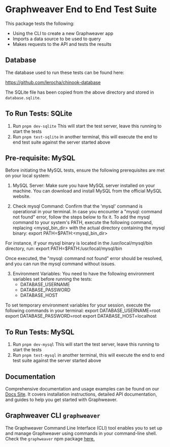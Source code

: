 # Graphweaver End to End Test Suite

This package tests the following:

- Using the CLI to create a new Graphweaver app
- Imports a data source to be used to query
- Makes requests to the API and tests the results

## Database

The database used to run these tests can be found here:

https://github.com/lerocha/chinook-database

The SQLite file has been copied from the above directory and stored in `database.sqlite`.

## To Run Tests: SQLite

1. Run `pnpm dev-sqlite` This will start the test server, leave this running to start the tests
2. Run `pnpm test-sqlite` in another terminal, this will execute the end to end test suite against the server started above

## Pre-requisite: MySQL

Before initiating the MySQL tests, ensure the following prerequisites are met on your local system:
1. MySQL Server: Make sure you have MySQL server installed on your machine. You can download and install MySQL from the official MySQL website. 

2. Check mysql Command: Confirm that the 'mysql' command is operational in your terminal. In case you encounter a "mysql: command not found" error, follow the steps below to fix it. 
To add the mysql command to your system's PATH, execute the following command, replacing <mysql_bin_dir> with the actual directory containing the mysql binary:
export PATH=$PATH:<mysql_bin_dir>

For instance, if your mysql binary is located in the /usr/local/mysql/bin directory, run:
export PATH=$PATH:/usr/local/mysql/bin

Once executed, the "mysql: command not found" error should be resolved, and you can run the mysql command without issues.

3. Environment Variables: You need to have the following environment variables set before running the tests:
    - DATABASE_USERNAME
    - DATABASE_PASSWORD
    - DATABASE_HOST

To set temporary environment variables for your session, execute the following commands in your terminal:
export DATABASE_USERNAME=root
export DATABASE_PASSWORD=root
export DATABASE_HOST=localhost

## To Run Tests: MySQL

1. Run `pnpm dev-mysql` This will start the test server, leave this running to start the tests
2. Run `pnpm test-mysql` in another terminal, this will execute the end to end test suite against the server started above

## Documentation

Comprehensive documentation and usage examples can be found on our [Docs Site](https://graphweaver.com/docs). It covers installation instructions, detailed API documentation, and guides to help you get started with Graphweaver.

## Graphweaver CLI `graphweaver`
The Graphweaver Command Line Interface (CLI) tool enables you to set up and manage Graphweaver using commands in your command-line shell. Check the `graphweaver` npm package [here.](https://www.npmjs.com/package/graphweaver)